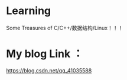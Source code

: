 # Learning

Some Treasures of C/C++/数据结构/Linux！！！

# My blog Link ：

https://blog.csdn.net/qq_41035588
